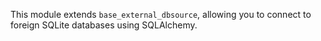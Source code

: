 This module extends `base_external_dbsource`, allowing you to connect to
foreign SQLite databases using SQLAlchemy.
